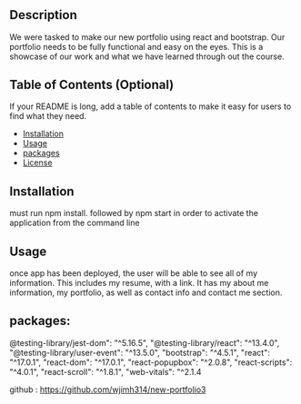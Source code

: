 # <New-Portfolio>

## Description

We were tasked to make our new portfolio using react and bootstrap. Our portfolio needs to be fully functional and easy on the eyes. This is a showcase of our work and what we have learned through out the course.

## Table of Contents (Optional)

If your README is long, add a table of contents to make it easy for users to find what they need.

- [Installation](#installation)
- [Usage](#usage)
- [packages](#packages)
- [License](#license)

## Installation


must run npm install. followed by npm start in order to activate the application from the command line

## Usage

once app has been deployed, the user will be able to see all of my information. This includes my resume, with a link. It has my about me information, my portfolio, as well as contact info and contact me section.

## packages:
@testing-library/jest-dom": "^5.16.5",
    "@testing-library/react": "^13.4.0",
    "@testing-library/user-event": "^13.5.0",
    "bootstrap": "^4.5.1",
    "react": "^17.0.1",
    "react-dom": "^17.0.1",
    "react-popupbox": "^2.0.8",
    "react-scripts": "^4.0.1",
    "react-scroll": "^1.8.1",
    "web-vitals": "^2.1.4

github : https://github.com/wjimh314/new-portfolio3


